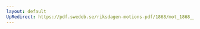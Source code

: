 ```yaml
---
layout: default
UpRedirect: https://pdf.swedeb.se/riksdagen-motions-pdf/1868/mot_1868__ak__00265.pdf
---
```

